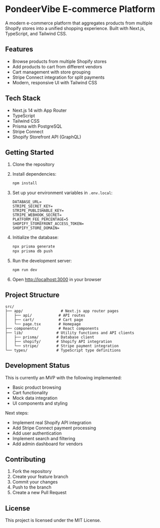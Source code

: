 # PondeerVibe E-commerce Platform

A modern e-commerce platform that aggregates products from multiple Shopify stores into a unified shopping experience. Built with Next.js, TypeScript, and Tailwind CSS.

## Features

- Browse products from multiple Shopify stores
- Add products to cart from different vendors
- Cart management with store grouping
- Stripe Connect integration for split payments
- Modern, responsive UI with Tailwind CSS

## Tech Stack

- Next.js 14 with App Router
- TypeScript
- Tailwind CSS
- Prisma with PostgreSQL
- Stripe Connect
- Shopify Storefront API (GraphQL)

## Getting Started

1. Clone the repository
2. Install dependencies:
   ```bash
   npm install
   ```

3. Set up your environment variables in `.env.local`:
   ```
   DATABASE_URL=
   STRIPE_SECRET_KEY=
   STRIPE_PUBLISHABLE_KEY=
   STRIPE_WEBHOOK_SECRET=
   PLATFORM_FEE_PERCENTAGE=5
   SHOPIFY_STOREFRONT_ACCESS_TOKEN=
   SHOPIFY_STORE_DOMAIN=
   ```

4. Initialize the database:
   ```bash
   npx prisma generate
   npx prisma db push
   ```

5. Run the development server:
   ```bash
   npm run dev
   ```

6. Open [http://localhost:3000](http://localhost:3000) in your browser

## Project Structure

```
src/
├── app/                 # Next.js app router pages
│   ├── api/            # API routes
│   ├── cart/           # Cart page
│   └── page.tsx        # Homepage
├── components/         # React components
├── lib/               # Utility functions and API clients
│   ├── prisma/        # Database client
│   ├── shopify/       # Shopify API integration
│   └── stripe/        # Stripe payment integration
└── types/             # TypeScript type definitions
```

## Development Status

This is currently an MVP with the following implemented:
- Basic product browsing
- Cart functionality
- Mock data integration
- UI components and styling

Next steps:
- Implement real Shopify API integration
- Add Stripe Connect payment processing
- Add user authentication
- Implement search and filtering
- Add admin dashboard for vendors

## Contributing

1. Fork the repository
2. Create your feature branch
3. Commit your changes
4. Push to the branch
5. Create a new Pull Request

## License

This project is licensed under the MIT License.
